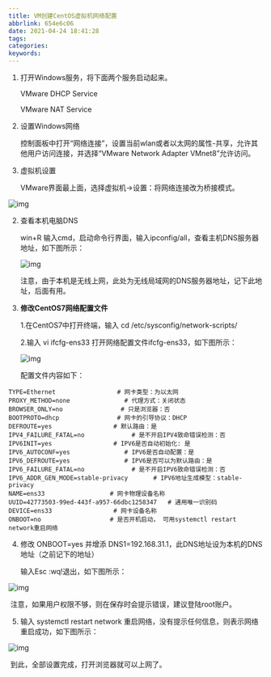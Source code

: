 ```yaml
---
title: VM创建CentOS虚拟机网络配置
abbrlink: 654e6c06
date: 2021-04-24 18:41:28
tags:
categories:
keywords:
---
```


1. 打开Windows服务，将下面两个服务启动起来。

   VMware DHCP Service

   VMware NAT Service

2. 设置Windows网络

   控制面板中打开“网络连接”，设置当前wlan或者以太网的属性-共享，允许其他用户访问连接，并选择“VMware Network Adapter VMnet8”允许访问。

3. 虚拟机设置

   VMware界面最上面，选择虚拟机->设置：将网络连接改为桥接模式。

![img](https://img.jbzj.com/file_images/article/202002/2020021315054914.png)

2. 查看本机电脑DNS

   win+R 输入cmd，启动命令行界面，输入ipconfig/all，查看主机DNS服务器地址，如下图所示：

   ![img](https://img.jbzj.com/file_images/article/202002/2020021315054915.png)

   注意，由于本机是无线上网，此处为无线局域网的DNS服务器地址，记下此地址，后面有用。

3. **修改CentOS7网络配置文件**

   1.在CentOS7中打开终端，输入 cd /etc/sysconfig/network-scripts/

   2.输入 vi ifcfg-ens33 打开网络配置文件ifcfg-ens33，如下图所示：

   ![img](https://img.jbzj.com/file_images/article/202002/2020021315054916.png)

   配置文件内容如下：

```
TYPE=Ethernet                 # 网卡类型：为以太网
PROXY_METHOD=none               # 代理方式：关闭状态
BROWSER_ONLY=no                # 只是浏览器：否
BOOTPROTO=dhcp                # 网卡的引导协议：DHCP
DEFROUTE=yes                 # 默认路由：是 
IPV4_FAILURE_FATAL=no             # 是不开启IPV4致命错误检测：否
IPV6INIT=yes                 # IPV6是否自动初始化: 是
IPV6_AUTOCONF=yes               # IPV6是否自动配置：是
IPV6_DEFROUTE=yes               # IPV6是否可以为默认路由：是
IPV6_FAILURE_FATAL=no             # 是不开启IPV6致命错误检测：否
IPV6_ADDR_GEN_MODE=stable-privacy       # IPV6地址生成模型：stable-privacy 
NAME=ens33                  # 网卡物理设备名称
UUID=42773503-99ed-443f-a957-66dbc1258347   # 通用唯一识别码
DEVICE=ens33                 # 网卡设备名称
ONBOOT=no                   # 是否开机启动， 可用systemctl restart network重启网络
```

4. 修改 ONBOOT=yes 并增添 DNS1=192.168.31.1，此DNS地址设为本机的DNS地址（之前记下的地址）

   输入Esc :wq!退出，如下图所示：

![img](https://img.jbzj.com/file_images/article/202002/2020021315054917.png)

​		注意，如果用户权限不够，则在保存时会提示错误，建议登陆root账户。

5. 输入 systemctl restart network 重启网络，没有提示任何信息，则表示网络重启成功，如下图所示：

![img](https://img.jbzj.com/file_images/article/202002/2020021315054918.png)

​		到此，全部设置完成，打开浏览器就可以上网了。